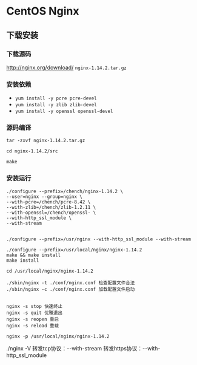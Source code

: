 # CentOS Nginx

## 下载安装

### 下载源码
http://nginx.org/download/
`nginx-1.14.2.tar.gz`

### 安装依赖
- `yum install -y pcre pcre-devel`
- `yum install -y zlib zlib-devel`
- `yum install -y openssl openssl-devel`

### 源码编译
```
tar -zxvf nginx-1.14.2.tar.gz

cd nginx-1.14.2/src

make
```
### 安装运行



```
./configure --prefix=/chench/nginx-1.14.2 \
--user=nginx --group=nginx \
--with-pcre=/chench/pcre-8.42 \
--with-zlib=/chench/zlib-1.2.11 \ 
--with-openssl=/chench/openssl- \
--with-http_ssl_module \
--with-stream 


./configure --prefix=/usr/nginx --with-http_ssl_module --with-stream
```



```
./configure --prefix=/usr/local/nginx/nginx-1.14.2
make && make install
make install

cd /usr/local/nginx/nginx-1.14.2

./sbin/nginx -t ./conf/nginx.conf 检查配置文件合法
./sbin/nginx -c ./conf/nginx.conf 加载配置文件启动


nginx -s stop 快速终止
nginx -s quit 优雅退出
nginx -s reopen 重启
nginx -s reload 重载

nginx -p /usr/local/nginx/nginx-1.14.2

```

./nginx -V
转发tcp协议：--with-stream
转发https协议：--with-http_ssl_module


